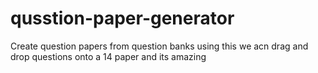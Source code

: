 # qusstion-paper-generator
Create question papers from question banks
using this we acn drag and drop questions onto a 14 paper
and its amazing
